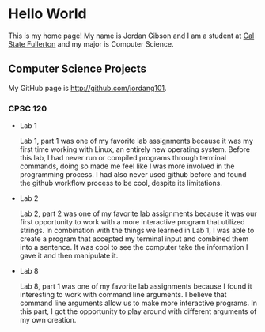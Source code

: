 # Hello World

This is my home page! My name is Jordan Gibson and I am a student at [Cal State Fullerton](http://www.fullerton.edu/) and my major is Computer Science.

## Computer Science Projects

My GitHub page is http://github.com/jordang101.

### CPSC 120

* Lab 1

    Lab 1, part 1 was one of my favorite lab assignments because it was my first time working with Linux, an entirely new operating system. Before this lab, I had never run or compiled programs through terminal commands, doing so made me feel like I was more involved in the programming process. I had also never used github before and found the github workflow process to be cool, despite its limitations.

* Lab 2

    Lab 2, part 2 was one of my favorite lab assignments because it was our first opportunity to work with a more interactive program that utilized strings. In combination with the things we learned in Lab 1, I was able to create a program that accepted my terminal input and combined them into a sentence. It was cool to see the computer take the information I gave it and then manipulate it.

* Lab 8

    Lab 8, part 1 was one of my favorite lab assignments because I found it interesting to work with command line arguments. I believe that command line arguments allow us to make more interactive programs. In this part, I got the opportunity to play around with different arguments of my own creation.